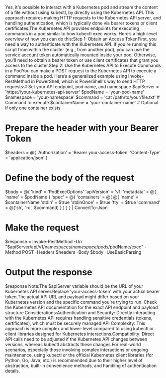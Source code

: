 Yes, it's possible to interact with a Kubernetes pod and stream the content of a file without using kubectl, by directly using the Kubernetes API. This approach requires making HTTP requests to the Kubernetes API server, and handling authentication, which is typically done via bearer tokens or client certificates.The Kubernetes API provides endpoints for executing commands in a pod similar to how kubectl exec works. Here’s a high-level overview of how you can do this:Step 1: Obtain an Access TokenFirst, you need a way to authenticate with the Kubernetes API. If you're running this script from within the cluster (e.g., from another pod), you can use the service account token automatically mounted inside your pod. Otherwise, you'll need to obtain a bearer token or use client certificates that grant you access to the cluster.Step 2: Use the Kubernetes API to Execute Commands in a PodYou can make a POST request to the Kubernetes API to execute a command inside a pod. Here’s a generalized example using Invoke-RestMethod in PowerShell, which is PowerShell's way to send HTTP requests:# Set your API endpoint, pod name, and namespace
$apiServer = 'https://your-kubernetes-api-server'
$podName = 'your-pod-name'
$namespace = 'your-namespace'
$command = 'cat /path/to/your/file.txt' # Command to execute
$containerName = 'your-container-name' # Optional if only one container exists

# Prepare the header with your Bearer Token
$headers = @{
    'Authorization' = 'Bearer your-access-token'
    'Content-Type' = 'application/json'
}

# Define the body of the request
$body = @{
    'kind' = 'PodExecOptions'
    'apiVersion' = 'v1'
    'metadata' = @{
        'name' = $podName
    }
    'spec' = @{
        'containers' = @(
            @{
                'name' = $containerName
                'stdin' = $true
                'stdinOnce' = $true
                'tty' = $true
                'command' = @('sh', '-c', $command)
            }
        )
    }
} | ConvertTo-Json

# Make the request
$response = Invoke-RestMethod -Uri "$apiServer/api/v1/namespaces/$namespace/pods/$podName/exec" -Method POST -Headers $headers -Body $body -UseBasicParsing

# Output the response
$response
Note:The $apiServer variable should be the URL of your Kubernetes API server.Replace 'your-access-token' with your actual bearer token.The actual API URL and payload might differ based on your Kubernetes version and the specific command you're trying to run. Check the Kubernetes API documentation for the exact API endpoint and payload structure.Considerations:Authentication and Security: Directly interacting with the Kubernetes API requires handling sensitive credentials (tokens, certificates), which must be securely managed.API Complexity: This approach is more complex and lower-level compared to using kubectl or client libraries designed for Kubernetes interactions.Compatibility: Direct API calls need to be adjusted if the Kubernetes API changes between versions, whereas kubectl abstracts these changes.For real-world scenarios, especially those involving complex interactions or ongoing maintenance, using kubectl or the official Kubernetes client libraries (for Python, Go, Java, etc.) is recommended due to their higher level of abstraction, built-in convenience methods, and handling of authentication details.